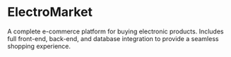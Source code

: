 # ElectroMarket
A complete e-commerce platform for buying electronic products. Includes full front-end, back-end, and database integration to provide a seamless shopping experience.
